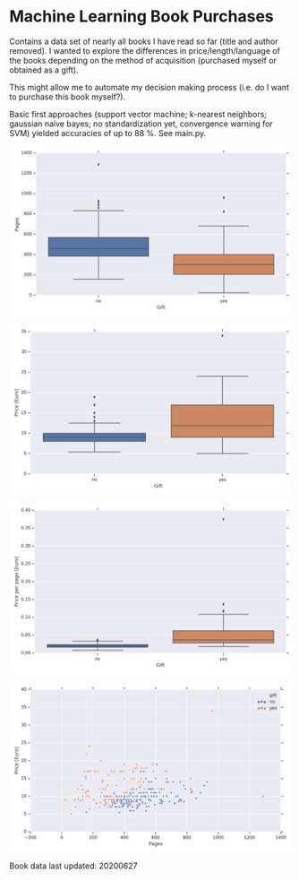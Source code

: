 # Machine Learning Book Purchases

Contains a data set of nearly all books I have read so far (title and author removed). I wanted to explore the differences in price/length/language of the books depending on the method of acquisition (purchased myself or obtained as a gift).

This might allow me to automate my decision making process (i.e. do I want to purchase this book myself?).

Basic first approaches (support vector machine; k-nearest neighbors; gaussian naive bayes; no standardization yet, convergence warning for SVM) yielded accuracies of up to 88 %. See main.py. 

![Pages](img/boxplot_pages.png)

![Price](img/boxplot_price.png)

![Price_per_page](img/boxplot_price_per_page.png)

![Price_pages](img/scatterplot_price_pages.png)

Book data last updated: 20200627
